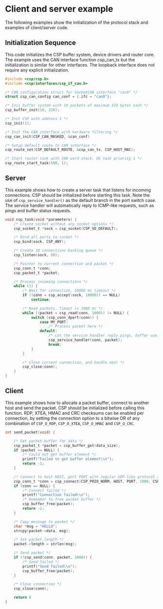 Client and server example
=========================

The following examples show the initialization of the protocol stack and examples of client/server code.

Initialization Sequence
-----------------------

This code initializes the CSP buffer system, device drivers and router core. The example uses the CAN interface function csp_can_tx but the initialization is similar for other interfaces. The loopback interface does not require any explicit initialization.

``` c
#include <csp/csp.h>
#include <csp/interfaces/csp_if_can.h>

/* CAN configuration struct for SocketCAN interface "can0" */
struct csp_can_config can_conf = {.ifc = "can0"};

/* Init buffer system with 10 packets of maximum 320 bytes each */
csp_buffer_init(10, 320);

/* Init CSP with address 1 */
csp_init(1);

/* Init the CAN interface with hardware filtering */
csp_can_init(CSP_CAN_MASKED, &can_conf)

/* Setup default route to CAN interface */
csp_route_set(CSP_DEFAULT_ROUTE, &csp_can_tx, CSP_HOST_MAC);

/* Start router task with 500 word stack, OS task priority 1 */
csp_route_start_task(500, 1);
```

Server
------

This example shows how to create a server task that listens for incoming connections. CSP should be initialized before starting this task. Note the use of `csp_service_handler()` as the default branch in the port switch case. The service handler will automatically reply to ICMP-like requests, such as pings and buffer status requests.

``` c
void csp_task(void *parameters) {
    /* Create socket without any socket options */
    csp_socket_t *sock = csp_socket(CSP_SO_DEFAULT);

    /* Bind all ports to socket */
    csp_bind(sock, CSP_ANY);

    /* Create 10 connections backlog queue */
    csp_listen(sock, 10);

    /* Pointer to current connection and packet */
    csp_conn_t *conn;
    csp_packet_t *packet;

    /* Process incoming connections */
    while (1) {
        /* Wait for connection, 10000 ms timeout */    
        if ((conn = csp_accept(sock, 10000)) == NULL)
            continue;

        /* Read packets. Timout is 1000 ms */
        while ((packet = csp_read(conn, 1000)) != NULL) {
            switch (csp_conn_dport(conn)) {
                case MY_PORT:
                    /* Process packet here */
                default:
                    /* Let the service handler reply pings, buffer use, etc. */
                    csp_service_handler(conn, packet);
                    break;
            }
        }

        /* Close current connection, and handle next */
        csp_close(conn);
    }
}
```

Client
------

This example shows how to allocate a packet buffer, connect to another host and send the packet. CSP should be initialized before calling this function. RDP, XTEA, HMAC and CRC checksums can be enabled per connection, by setting the connection option to a bitwise OR of any combination of `CSP_O_RDP`, `CSP_O_XTEA`, `CSP_O_HMAC` and `CSP_O_CRC`.

``` c
int send_packet(void) {

    /* Get packet buffer for data */
    csp_packet_t *packet = csp_buffer_get(data_size);
    if (packet == NULL) {
        /* Could not get buffer element */
        printf("Failed to get buffer element\\n");
        return -1;
    }

    /* Connect to host HOST, port PORT with regular UDP-like protocol and 1000 ms timeout */
    csp_conn_t *conn = csp_connect(CSP_PRIO_NORM, HOST, PORT, 1000, CSP_O_DEFAULT);
    if (conn == NULL) {
        /* Connect failed */
        printf("Connection failed\\n");
        /* Remember to free packet buffer */
        csp_buffer_free(packet);
        return -1;
    }

    /* Copy message to packet */
    char *msg = "HELLO";
    strcpy(packet->data, msg);

    /* Set packet length */
    packet->length = strlen(msg);

    /* Send packet */
    if (!csp_send(conn, packet, 1000)) {
        /* Send failed */
        printf("Send failed\\n");
        csp_buffer_free(packet);
    }

    /* Close connection */
    csp_close(conn);

    return 0
}
```

